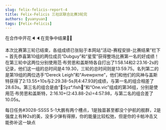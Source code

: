 ```yaml
---
slug: felix-felicis-report-4
title: Felix-Felicis 三社区联合比赛3轮完
authors: [yuanyuan]
tags: [Felix-Felicis]
---
```


在合作中开花🔈🔈在竞争中结果🎉🎉

本次比赛第三轮已结束，各组成绩已张贴于本网站“活动-赛程安排-比赛结果”栏下~ 首先恭喜第10组的两位成员“Dubguy”和“星莹”获得整场比赛第一名的好成绩！在第三轮中这两位分别使用范·布劳恩和盖斯特各自打出了1:58.14和2:23.16-2s的记录，他们这一组的总时间是4:19.30，三轮的总时间则是13:59.75。名列第二的是第19组的两位选手“Dereck Leigh”和“Avewpxme”，他们和他们的风神与盖斯特获得了2:13.55+10s与2:29.38-5s共4:47.93的成绩，与第一名的组合相差了28.63s。第三名的组合是由“🐋Syz°.fish🐬”和“One.vic”组成的第36组，分别是使用范·布劳恩和盖斯特，2:16.10+(2:43.88-2s)=4:57.98，与第二名的组合差了10.05s。

每日任务#3028-SSSS 5-1大鹏有两个槽点，1是独苗甚至都没个护航的舰群，2是强度上有种2s的美，没多少弹有得擦，你的能量比较松弛，但是你的卡帕冲击又能弥补这一缺点